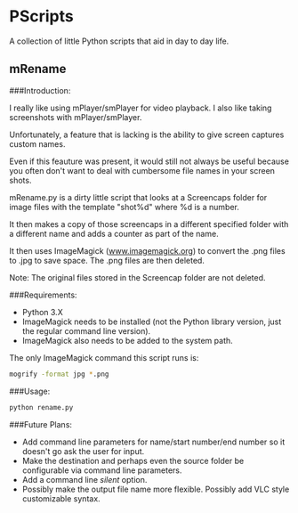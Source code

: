 PScripts
========

A collection of little Python scripts that aid in day to day life.

mRename
-------

###Introduction:

I really like using mPlayer/smPlayer for video playback. I also like taking screenshots with mPlayer/smPlayer.

Unfortunately, a feature that is lacking is the ability to give screen captures custom names.

Even if this feauture was present, it would still not always be useful because you often don't want to deal 
with cumbersome file names in your screen shots.


mRename.py is a dirty little script that looks at a Screencaps folder for image files with
the template "shot%d" where %d is a number.


It then makes a copy of those screencaps in a different specified folder with a different
name and adds a counter as part of the name.

It then uses ImageMagick (www.imagemagick.org) to convert the .png files to .jpg to save space.
The .png files are then deleted.

Note: The original files stored in the Screencap folder are not deleted.

###Requirements:

* Python 3.X
* ImageMagick needs to be installed (not the Python library version, just the regular command line version).
* ImageMagick also needs to be added to the system path.

The only ImageMagick command this script runs is:
```bash
mogrify -format jpg *.png
```

###Usage:
```bash
python rename.py
```

###Future Plans:
* Add command line parameters for name/start number/end number so it doesn't go ask the user for input.
* Make the destination and perhaps even the source folder be configurable via command line parameters.
* Add a command line _silent_ option.
* Possibly make the output file name more flexible. Possibly add VLC style customizable syntax.


